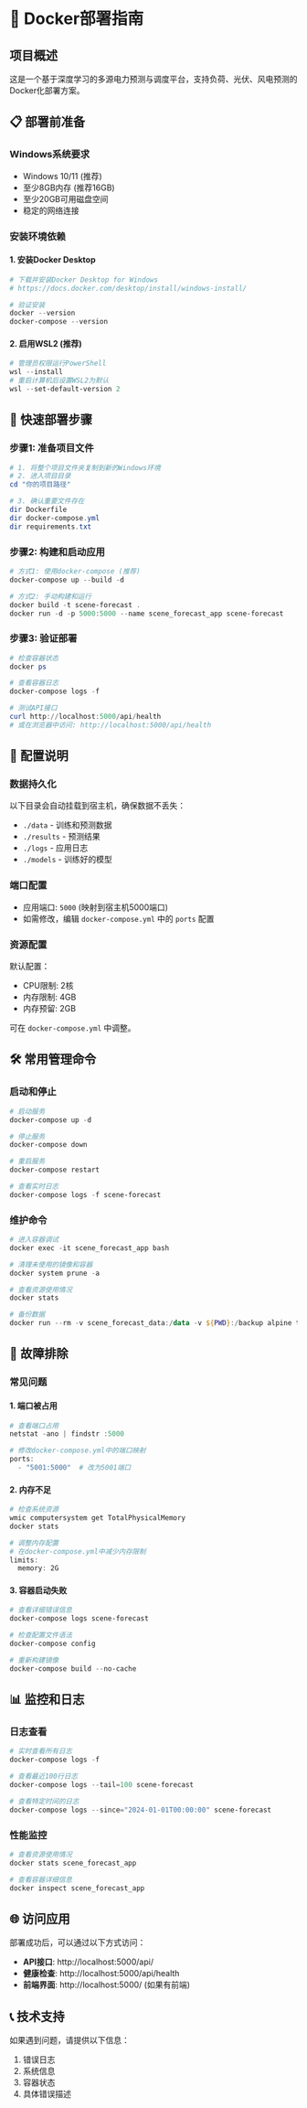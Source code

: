 # 🐳 Docker部署指南

## 项目概述
这是一个基于深度学习的多源电力预测与调度平台，支持负荷、光伏、风电预测的Docker化部署方案。

## 📋 部署前准备

### Windows系统要求
- Windows 10/11 (推荐)
- 至少8GB内存 (推荐16GB)
- 至少20GB可用磁盘空间
- 稳定的网络连接

### 安装环境依赖

#### 1. 安装Docker Desktop
```powershell
# 下载并安装Docker Desktop for Windows
# https://docs.docker.com/desktop/install/windows-install/

# 验证安装
docker --version
docker-compose --version
```

#### 2. 启用WSL2 (推荐)
```powershell
# 管理员权限运行PowerShell
wsl --install
# 重启计算机后设置WSL2为默认
wsl --set-default-version 2
```

## 🚀 快速部署步骤

### 步骤1: 准备项目文件
```powershell
# 1. 将整个项目文件夹复制到新的Windows环境
# 2. 进入项目目录
cd "你的项目路径"

# 3. 确认重要文件存在
dir Dockerfile
dir docker-compose.yml
dir requirements.txt
```

### 步骤2: 构建和启动应用
```powershell
# 方式1: 使用docker-compose (推荐)
docker-compose up --build -d

# 方式2: 手动构建和运行
docker build -t scene-forecast .
docker run -d -p 5000:5000 --name scene_forecast_app scene-forecast
```

### 步骤3: 验证部署
```powershell
# 检查容器状态
docker ps

# 查看容器日志
docker-compose logs -f

# 测试API接口
curl http://localhost:5000/api/health
# 或在浏览器中访问: http://localhost:5000/api/health
```

## 🔧 配置说明

### 数据持久化
以下目录会自动挂载到宿主机，确保数据不丢失：
- `./data` - 训练和预测数据
- `./results` - 预测结果
- `./logs` - 应用日志
- `./models` - 训练好的模型

### 端口配置
- 应用端口: `5000` (映射到宿主机5000端口)
- 如需修改，编辑 `docker-compose.yml` 中的 `ports` 配置

### 资源配置
默认配置：
- CPU限制: 2核
- 内存限制: 4GB
- 内存预留: 2GB

可在 `docker-compose.yml` 中调整。

## 🛠 常用管理命令

### 启动和停止
```powershell
# 启动服务
docker-compose up -d

# 停止服务
docker-compose down

# 重启服务
docker-compose restart

# 查看实时日志
docker-compose logs -f scene-forecast
```

### 维护命令
```powershell
# 进入容器调试
docker exec -it scene_forecast_app bash

# 清理未使用的镜像和容器
docker system prune -a

# 查看资源使用情况
docker stats

# 备份数据
docker run --rm -v scene_forecast_data:/data -v ${PWD}:/backup alpine tar czf /backup/backup.tar.gz -C /data .
```

## 🔧 故障排除

### 常见问题

#### 1. 端口被占用
```powershell
# 查看端口占用
netstat -ano | findstr :5000

# 修改docker-compose.yml中的端口映射
ports:
  - "5001:5000"  # 改为5001端口
```

#### 2. 内存不足
```powershell
# 检查系统资源
wmic computersystem get TotalPhysicalMemory
docker stats

# 调整内存配置
# 在docker-compose.yml中减少内存限制
limits:
  memory: 2G
```

#### 3. 容器启动失败
```powershell
# 查看详细错误信息
docker-compose logs scene-forecast

# 检查配置文件语法
docker-compose config

# 重新构建镜像
docker-compose build --no-cache
```

## 📊 监控和日志

### 日志查看
```powershell
# 实时查看所有日志
docker-compose logs -f

# 查看最近100行日志
docker-compose logs --tail=100 scene-forecast

# 查看特定时间的日志
docker-compose logs --since="2024-01-01T00:00:00" scene-forecast
```

### 性能监控
```powershell
# 查看资源使用情况
docker stats scene_forecast_app

# 查看容器详细信息
docker inspect scene_forecast_app
```

## 🌐 访问应用

部署成功后，可以通过以下方式访问：

- **API接口**: http://localhost:5000/api/
- **健康检查**: http://localhost:5000/api/health
- **前端界面**: http://localhost:5000/ (如果有前端)

## 📞 技术支持

如果遇到问题，请提供以下信息：
1. 错误日志
2. 系统信息
3. 容器状态
4. 具体错误描述